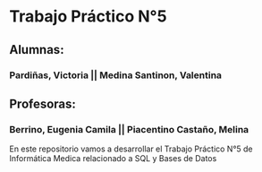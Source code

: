 # Trabajo Práctico N°5
## Alumnas: 
### Pardiñas, Victoria || Medina Santinon, Valentina
## Profesoras:
### Berrino, Eugenia Camila || Piacentino Castaño, Melina
En este repositorio vamos a desarrollar el Trabajo Práctico N°5 de Informática Medica relacionado a SQL y Bases de Datos
